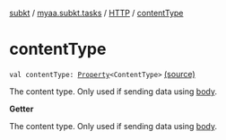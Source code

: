 [subkt](../../index.md) / [myaa.subkt.tasks](../index.md) / [HTTP](index.md) / [contentType](./content-type.md)

# contentType

`val contentType: `[`Property`](https://docs.gradle.org/current/javadoc/org/gradle/api/provider/Property.html)`<ContentType>` [(source)](https://github.com/Myaamori/SubKt/blob/0.1.9/src/main/kotlin/myaa/subkt/tasks/tasks.kt#L1412)

The content type. Only used if sending data using [body](body.md).

**Getter**

The content type. Only used if sending data using [body](body.md).

